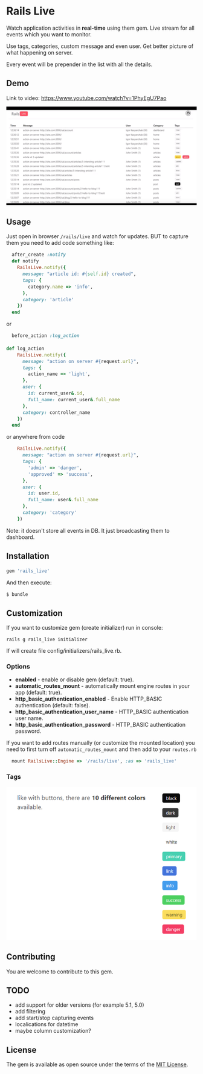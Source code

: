 # Rails Live

Watch application activities in **real-time** using them gem. Live stream for all events which you want to monitor.

Use tags, categories, custom message and even user. Get better picture of what happening on server.

Every event will be prepender in the list with all the details.

## Demo

Link to video: https://www.youtube.com/watch?v=1PhyEgU7Pao

[<img src="https://raw.githubusercontent.com/igorkasyanchuk/rails_live/master/docs/screenshot.png"
/>](https://www.youtube.com/watch?v=1PhyEgU7Pao)

## Usage

Just open in browser `/rails/live` and watch for updates. BUT to capture them you need to add code something like:

```ruby
  after_create :notify
  def notify
    RailsLive.notify({
      message: "article id: #{self.id} created",
      tags: {
        category.name => 'info',
      },
      category: 'article'
    })
  end
```

or

```ruby
  before_action :log_action

def log_action
    RailsLive.notify({
      message: "action on server #{request.url}",
      tags: {
        action_name => 'light',
      },
      user: {
        id: current_user&.id,
        full_name: current_user&.full_name
      },
      category: controller_name
    })
  end
```

or anywhere from code

```ruby
    RailsLive.notify({
      message: "action on server #{request.url}",
      tags: {
        'admin' => 'danger',
        'approved' => 'success',
      },
      user: {
        id: user.id,
        full_name: user&.full_name
      },
      category: 'category'
    })
```

Note: it doesn't store all events in DB. It just broadcasting them to dashboard.

## Installation

```ruby
gem 'rails_live'
```

And then execute:
```bash
$ bundle
```

## Customization

If you want to customize gem (create initializer) run in console:

    rails g rails_live initializer

If will create file config/initializers/rails_live.rb.

### Options
*   **enabled** - enable or disable gem (default: true).
*   **automatic_routes_mount** - automatically mount engine routes in your app (default: true).
*   **http_basic_authentication_enabled** - Enable HTTP_BASIC authentication (default: false).
*   **http_basic_authentication_user_name** - HTTP_BASIC authentication user name.
*   **http_basic_authentication_password** - HTTP_BASIC authentication password.

If you want to add routes manually (or customize the mounted location) you need to first turn off `automatic_routes_mount` and then add to your `routes.rb`

```ruby
  mount RailsLive::Engine => '/rails/live', :as => 'rails_live'
```

### Tags

[<img src="https://raw.githubusercontent.com/igorkasyanchuk/rails_live/master/docs/tags.png"
/>](https://github.com/igorkasyanchuk/rails_live)

## Contributing

You are welcome to contribute to this gem.

## TODO

* add support for older versions (for example 5.1, 5.0)
* add filtering
* add start/stop capturing events
* localications for datetime
* maybe column customization?

## License

The gem is available as open source under the terms of the [MIT License](https://opensource.org/licenses/MIT).
